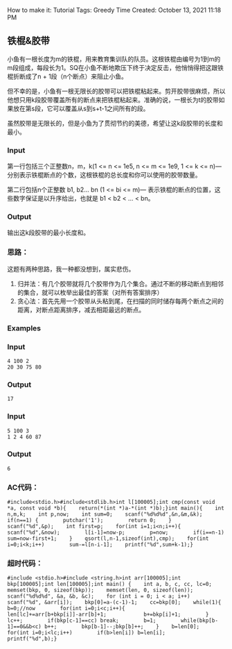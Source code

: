 How to make it: Tutorial
Tags: Greedy
Time Created: October 13, 2021 11:18 PM

## 铁棍&胶带

小鱼有一根长度为m的铁棍，用来教育集训队的队员。这根铁棍由编号为1到m的m段组成，每段长为1。SQ在小鱼不断地欺压下终于决定反击，他悄悄得把这跟铁棍折断成了n + 1段（n个断点）来阻止小鱼。

但不幸的是，小鱼有一根无限长的胶带可以把铁棍粘起来。剪开胶带很麻烦，所以他想只用k段胶带覆盖所有的断点来把铁棍粘起来。准确的说，一根长为t的胶带如果放在第s段，它可以覆盖从s到s+t-1之间所有的段。

虽然胶带是无限长的，但是小鱼为了贯彻节约的美德，希望让这k段胶带的长度和最小。

### Input

第一行包括三个正整数n，m，k(1 <= n <= 1e5, n <= m <= 1e9, 1 <= k <= n)— 分别表示铁棍断点的个数，这根铁棍的总长度和你可以使用的胶带数量。

第二行包括n个正整数 b1, b2… bn (1 <= bi <= m)— 表示铁棍的断点的位置，这些数字保证是以升序给出，也就是 b1 < b2 < … < bn。

### Output

输出这k段胶带的最小长度和。

### 思路：

这题有两种思路，我一种都没想到，属实悲伤。

1. 归并法：有几个胶带就将几个胶带作为几个集合。通过不断的移动断点到相邻的集合，就可以枚举出最佳的答案（对所有答案排序）
2. 贪心法：首先先用一个胶带从头粘到尾，在扫描的同时储存每两个断点之间的距离，对断点距离排序，减去相距最远的断点。

### Examples

### Input

```
4 100 2
20 30 75 80
```

### Output

```
17
```

### Input

```
5 100 3
1 2 4 60 87
```

### Output

```
6
```

### AC代码：

```
#include<stdio.h>#include<stdlib.h>int l[100005];int cmp(const void *a, const void *b){    return(*(int *)a-*(int *)b);}int main(){    int n,m,k;    int p,now;    int sum=0;    scanf("%d%d%d",&n,&m,&k);    if(n==1) {        putchar('1');        return 0;    }    scanf("%d",&p);    int first=p;    for(int i=1;i<n;i++){        scanf("%d",&now);        l[i-1]=now-p;        p=now;        if(i==n-1) sum=now-first+1;    }    qsort(l,n-1,sizeof(int),cmp);    for(int i=0;i<k;i++)        sum-=l[n-i-1];    printf("%d",sum+k-1);}
```

### 超时代码：

```
#include <stdio.h>#include <string.h>int arr[100005];int bkp[100005];int len[100005];int main() {    int a, b, c, cc, lc=0;    memset(bkp, 0, sizeof(bkp));    memset(len, 0, sizeof(len));    scanf("%d%d%d", &a, &b, &c);    for (int i = 0; i < a; i++)        scanf("%d", &arr[i]);    bkp[0]=a-(c-1)-1;    cc=bkp[0];    while(1){        b=0;//now        for(int i=0;i<c;i++){            len[lc]+=arr[b+bkp[i]]-arr[b]+1;            b+=bkp[i]+1;        }        lc++;        if(bkp[c-1]==cc) break;        b=1;        while(bkp[b-1]==0&&b<c) b++;        bkp[b-1]--;bkp[b]++;    }    b=len[0];    for(int i=0;i<lc;i++)        if(b>len[i]) b=len[i];    printf("%d",b);}
```